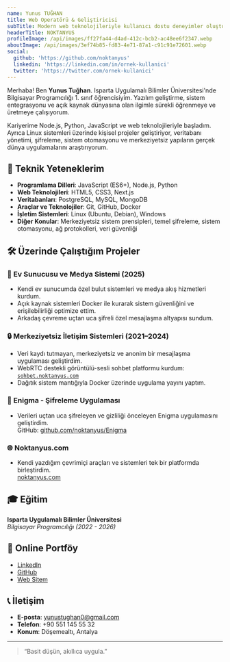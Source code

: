 ```yaml
---
name: Yunus TUĞHAN
title: Web Operatörü & Geliştiricisi
subTitle: Modern web teknolojileriyle kullanıcı dostu deneyimler oluşturuyorum.
headerTitle: NOKTANYUS
profileImage: /api/images/ff27fa44-d4ad-412c-bcb2-ac48ee6f2347.webp
aboutImage: /api/images/3ef74b85-fd83-4e71-87a1-c91c91e72601.webp
social:
  github: 'https://github.com/noktanyus'
  linkedin: 'https://linkedin.com/in/ornek-kullanici'
  twitter: 'https://twitter.com/ornek-kullanici'
---
```


Merhaba! Ben **Yunus Tuğhan**. Isparta Uygulamalı Bilimler Üniversitesi'nde Bilgisayar Programcılığı 1. sınıf öğrencisiyim. Yazılım geliştirme, sistem entegrasyonu ve açık kaynak dünyasına olan ilgimle sürekli öğrenmeye ve üretmeye çalışıyorum.

Kariyerime Node.js, Python, JavaScript ve web teknolojileriyle başladım. Ayrıca Linux sistemleri üzerinde kişisel projeler geliştiriyor, veritabanı yönetimi, şifreleme, sistem otomasyonu ve merkeziyetsiz yapıların gerçek dünya uygulamalarını araştırıyorum.

## 🚀 Teknik Yeteneklerim

- **Programlama Dilleri**: JavaScript (ES6+), Node.js, Python  
- **Web Teknolojileri**: HTML5, CSS3, Next.js  
- **Veritabanları**: PostgreSQL, MySQL, MongoDB  
- **Araçlar ve Teknolojiler**: Git, GitHub, Docker  
- **İşletim Sistemleri**: Linux (Ubuntu, Debian), Windows  
- **Diğer Konular**: Merkeziyetsiz sistem prensipleri, temel şifreleme, sistem otomasyonu, ağ protokolleri, veri güvenliği  

## 🛠️ Üzerinde Çalıştığım Projeler

### 🎥 Ev Sunucusu ve Medya Sistemi (2025)
- Kendi ev sunucumda özel bulut sistemleri ve medya akış hizmetleri kurdum.
- Açık kaynak sistemleri Docker ile kurarak sistem güvenliğini ve erişilebilirliği optimize ettim.
- Arkadaş çevreme uçtan uca şifreli özel mesajlaşma altyapısı sundum.

### 🔒 Merkeziyetsiz İletişim Sistemleri (2021–2024)
- Veri kaydı tutmayan, merkeziyetsiz ve anonim bir mesajlaşma uygulaması geliştirdim.
- WebRTC destekli görüntülü-sesli sohbet platformu kurdum: [`sohbet.noktanyus.com`](https://sohbet.noktanyus.com)
- Dağıtık sistem mantığıyla Docker üzerinde uygulama yayını yaptım.

### 🔐 Enigma - Şifreleme Uygulaması
- Verileri uçtan uca şifreleyen ve gizliliği önceleyen Enigma uygulamasını geliştirdim.  
  GitHub: [github.com/noktanyus/Enigma](https://github.com/noktanyus/Enigma)

### 🌐 Noktanyus.com
- Kendi yazdığım çevrimiçi araçları ve sistemleri tek bir platformda birleştirdim.  
  [noktanyus.com](https://noktanyus.com)

## 🎓 Eğitim

**Isparta Uygulamalı Bilimler Üniversitesi**  
_Bilgisayar Programcılığı (2022 - 2026)_

## 🔗 Online Portföy

- [LinkedIn](https://www.linkedin.com/in/yunus-tu%C4%9Fhan-5a6198317/)
- [GitHub](https://github.com/noktanyus)
- [Web Sitem](https://noktanyus.com)

## 📞 İletişim

- **E-posta**: yunustughan0@gmail.com  
- **Telefon**: +90 551 145 55 32  
- **Konum**: Döşemealtı, Antalya

---

> “Basit düşün, akıllıca uygula.”

